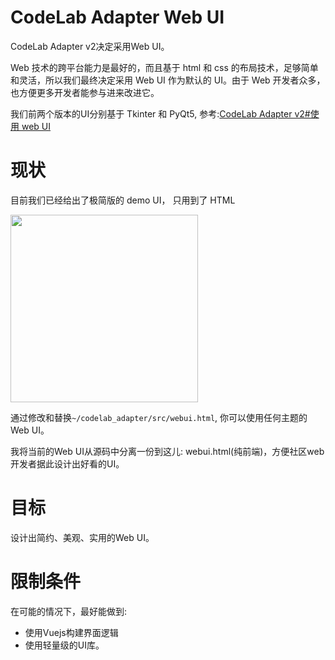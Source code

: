 # CodeLab Adapter Web UI
CodeLab Adapter v2决定采用Web UI。

Web 技术的跨平台能力是最好的，而且基于 html 和 css 的布局技术，足够简单和灵活，所以我们最终决定采用 Web UI 作为默认的 UI。由于 Web 开发者众多，也方便更多开发者能参与进来改进它。

我们前两个版本的UI分别基于 Tkinter 和 PyQt5, 参考:[CodeLab Adapter v2#使用 web UI](https://www.codelab.club/blog/codelab-adapter-v2/#使用-web-ui)

# 现状
目前我们已经给出了极简版的 demo UI， 只用到了 HTML

<img width=300 src="http://wwj-fig-bed.just4fun.site/webui_0cdd2618.png"  />

通过修改和替换`~/codelab_adapter/src/webui.html`, 你可以使用任何主题的Web UI。

我将当前的Web UI从源码中分离一份到这儿: webui.html(纯前端)，方便社区web开发者据此设计出好看的UI。

# 目标
设计出简约、美观、实用的Web UI。

# 限制条件
在可能的情况下，最好能做到:

*  使用Vuejs构建界面逻辑
*  使用轻量级的UI库。

